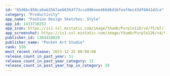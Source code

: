```yaml
---
id: "65d6bc858ca9ab3567ae66364f73cca996eee466d6d16feaf4ec43df6641d2ca"
category: "Productivity"
app_name: "Fashion Design Sketches: Style"
app_id: 1413710253
app_icon: https://is1-ssl.mzstatic.com/image/thumb/Purple116/v4/f5/b7/13/f5b7134a-3b66-5240-9944-53baa3578da7/AppIcon-0-1x_U007emarketing-0-10-0-85-220-0.png/1024x1024bb.png
app_screenshot: https://is1-ssl.mzstatic.com/image/thumb/Purple126/v4/9e/d2/1e/9ed21ea0-2e65-fc50-47cc-8fbb568873d4/d2a9bfbb-a9fc-429b-b6f8-65c895eccd82_EN-01.jpg/1242x2688bb.png
publisher_id: 1364418020
publisher_name: "Pocket Art Studio"
rank: 550
most_recent_release: 2023-12-25 00:00:00
release_count_in_past_year: 11
release_count_in_past_year_category: 15
release_count_in_past_year_top_in_category: 29
---
```

